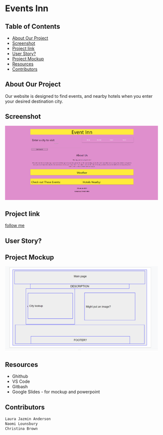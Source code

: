 # Events Inn

## Table of Contents
  - [About Our Project](#about-our-project)
  - [Screenshot](#screenshot)
  - [Project link](#project-link)
  - [User Story?](#user-story)
  - [Project Mockup](#project-mockup)
  - [Resources](#resources)
  - [Contributors](#contributors)
## About Our Project
Our website is designed to find events, and nearby hotels when you enter your desired destination city. 

## Screenshot
![Website Screenshot](assets/screenshots/final-screenshot.png)

## Project link
[follow me](https://nbrown225.github.io/Project1/)

## User Story?

## Project Mockup
![Main Page Mockup](./assets/screenshots/main-page-mockup.png)

## Resources
-   Ghithub
-   VS Code
-   Gitbash
-   Google Slides - for mockup and powerpoint

## Contributors
    Laura Jazmin Anderson 
    Naomi Lounsbury
    Christina Brown
    

